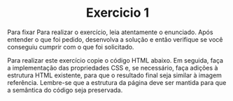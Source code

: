 # Exercicio 1

Para fixar
Para realizar o exercício, leia atentamente o enunciado. Após entender o que foi pedido, desenvolva a solução e então verifique se você conseguiu cumprir com o que foi solicitado.

Para realizar este exercício copie o código HTML abaixo. Em seguida, faça a implementação das propriedades CSS e, se necessário, faça adições à estrutura HTML existente, para que o resultado final seja similar à imagem referência.
Lembre-se que a estrutura da página deve ser mantida para que a semântica do código seja preservada.

<!DOCTYPE html>
<html lang="pt">
  <head>
    <meta charset="UTF-8">
    <meta name="viewport" content="width=device-width, initial-scale=1.0">
    <title>Ranking</title>
    <style>
      h1 {
        text-align: center;
      }

      .first {
        background-color: rgb(235, 200, 84);
        font-size: 20px;
        height: 50px;
        text-align: center;
        width: 200px;
      }

      .second {
        background-color: rgb(219, 219, 219);
        font-size: 20px;
        height: 50px;
        text-align: center;
        width: 300px;
      }

      .third {
        background-color: rgb(170, 142, 106);
        font-size: 20px;
        height: 50px;
        text-align: center;
        width: 300px;
      }

    </style>
  </head>
  <body>
    <header>
      <h1>Hackathon Results</h1>
    </header>
    <section>
      <ul>
        <li class="first">1º - Equipe 1</li>
        <li class="second">2º - Equipe 2</li>
        <li class="third">3º - Equipe 3</li>
      </ul>
    </section>
    <section>
      <h3>Premiação Primeiro Lugar:</h3>
      <ul>
        <li>| R$ 1000,00 por integrante da equipe |</li>
        <li>| Bootcamp de 2 meses com possibilidade de contratação |</li>
      </ul>
      <h3>Premiação Segundo Lugar:</h3>
      <ul>
        <li>| R$ 600,00 por integrante da equipe |</li>
        <li>| Participação no processo seletivo para o Bootcamp |</li>
      </ul>
      <h3>Premiação Terceiro Lugar:</h3>
      <ul>
        <li>| R$ 300,00 por integrante da equipe |</li>
        <li>| Participação no processo seletivo para o Bootcamp |</li>
      </ul>
    </section>
  </body>
</html>
